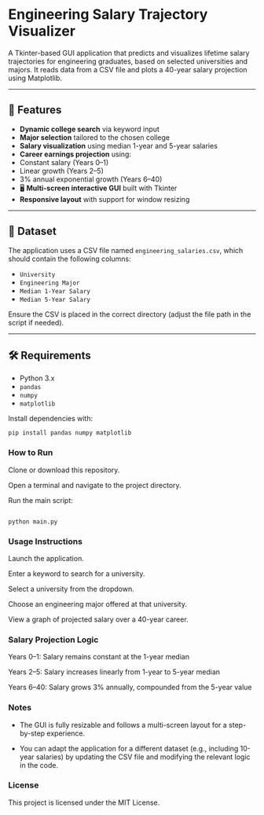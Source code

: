 # Engineering Salary Trajectory Visualizer

A Tkinter-based GUI application that predicts and visualizes lifetime salary trajectories for engineering graduates, based on selected universities and majors. It reads data from a CSV file and plots a 40-year salary projection using Matplotlib.

---

## 📌 Features

-  **Dynamic college search** via keyword input  
-  **Major selection** tailored to the chosen college  
-  **Salary visualization** using median 1-year and 5-year salaries  
-  **Career earnings projection** using:
  - Constant salary (Years 0–1)
  - Linear growth (Years 2–5)
  - 3% annual exponential growth (Years 6–40)  
- 🖥 **Multi-screen interactive GUI** built with Tkinter  
-  **Responsive layout** with support for window resizing  

---

## 📂 Dataset

The application uses a CSV file named `engineering_salaries.csv`, which should contain the following columns:

- `University`
- `Engineering Major`
- `Median 1-Year Salary`
- `Median 5-Year Salary`

Ensure the CSV is placed in the correct directory (adjust the file path in the script if needed).

---

## 🛠 Requirements

- Python 3.x  
- `pandas`  
- `numpy`  
- `matplotlib`  

Install dependencies with:

```
pip install pandas numpy matplotlib
```

### How to Run
Clone or download this repository.

Open a terminal and navigate to the project directory.

Run the main script:
```

python main.py
```
### Usage Instructions
Launch the application.

Enter a keyword to search for a university.

Select a university from the dropdown.

Choose an engineering major offered at that university.

View a graph of projected salary over a 40-year career.

 ### Salary Projection Logic
Years 0–1: Salary remains constant at the 1-year median

Years 2–5: Salary increases linearly from 1-year to 5-year median

Years 6–40: Salary grows 3% annually, compounded from the 5-year value

 ### Notes
- The GUI is fully resizable and follows a multi-screen layout for a step-by-step experience.

- You can adapt the application for a different dataset (e.g., including 10-year salaries) by updating the CSV file and modifying the relevant logic in the code.



### License
This project is licensed under the MIT License.
